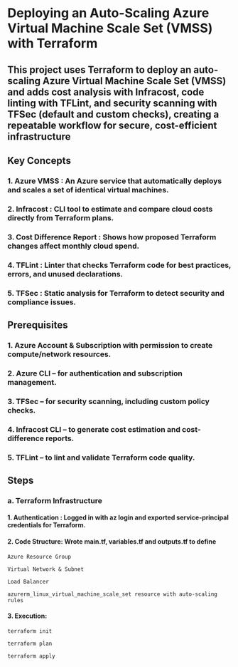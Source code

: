 # Deploying an Auto-Scaling Azure Virtual Machine Scale Set (VMSS) with Terraform


## This project uses Terraform to deploy an auto-scaling Azure Virtual Machine Scale Set (VMSS) and adds cost analysis with Infracost, code linting with TFLint, and security scanning with TFSec (default and custom checks), creating a repeatable workflow for secure, cost-efficient infrastructure


## Key Concepts

### **1. Azure VMSS : An Azure service that automatically deploys and scales a set of identical virtual machines.**

### **2. Infracost : CLI tool to estimate and compare cloud costs directly from Terraform plans.**

### **3. Cost Difference Report : Shows how proposed Terraform changes affect monthly cloud spend.**

### **4. TFLint : Linter that checks Terraform code for best practices, errors, and unused declarations.**

### **5. TFSec : Static analysis for Terraform to detect security and compliance issues.**


## Prerequisites


### **1. Azure Account & Subscription with permission to create compute/network resources.**

### **2. Azure CLI – for authentication and subscription management.**

### **3. TFSec – for security scanning, including custom policy checks.**

### **4. Infracost CLI – to generate cost estimation and cost-difference reports.**

### **5. TFLint – to lint and validate Terraform code quality.**


## Steps

### a. Terraform Infrastructure

#### **1. Authentication : Logged in with az login and exported service-principal credentials for Terraform.**

#### **2. Code Structure: Wrote main.tf, variables.tf and outputs.tf to define**


    Azure Resource Group

    Virtual Network & Subnet

    Load Balancer

    azurerm_linux_virtual_machine_scale_set resource with auto-scaling rules
    

#### **3. Execution:**

`terraform init`

`terraform plan`

`terraform apply`
